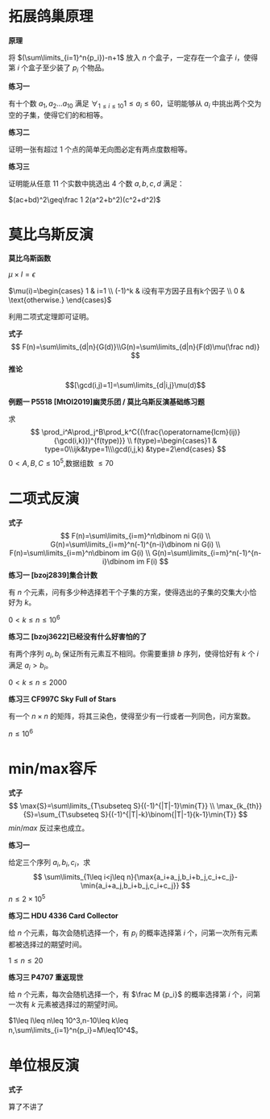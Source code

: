 # 拓展鸽巢原理

**原理**

将 $(\sum\limits_{i=1}^n{p_i})-n+1$ 放入 $n$ 个盒子，一定存在一个盒子 $i$，使得第 $i$ 个盒子至少装了 $p_i$ 个物品。

**练习一**

有十个数 $a_1,a_2\dots a_{10}$ 满足 $\forall_{1\leq i\leq10}{1\leq a_i\leq60}$，证明能够从 $a_i$ 中挑出两个交为空的子集，使得它们的和相等。

**练习二**

证明一张有超过 1 个点的简单无向图必定有两点度数相等。

**练习三**

证明能从任意 11 个实数中挑选出 4 个数 $a,b,c,d$ 满足：

$(ac+bd)^2\geq\frac 1 2(a^2+b^2)(c^2+d^2)$ 



# 莫比乌斯反演

**莫比乌斯函数**

$\mu\times I=\epsilon$

$\mu(i)=\begin{cases} 1 & i=1 \\ (-1)^k & i没有平方因子且有k个因子 \\ 0 & \text{otherwise.} \end{cases}$

利用二项式定理即可证明。

**式子**
$$
F(n)=\sum\limits_{d|n}{G(d)}\\G(n)=\sum\limits_{d|n}{F(d)\mu(\frac nd)}
$$
**推论**

$$[\gcd(i,j)=1]=\sum\limits_{d|i,j}\mu(d)$$

**例题一 P5518 [MtOI2019]幽灵乐团 / 莫比乌斯反演基础练习题**

求
$$
\prod_i^A\prod_j^B\prod_k^C{(\frac{\operatorname{lcm}(ij)}{\gcd(i,k)})^{f(type)}}
\\
f(type)=\begin{cases}1 & type=0\\ijk&type=1\\\gcd(i,j,k) &type=2\end{cases}
$$
$0<A,B,C\leq10^5$,数据组数 $\leq70$

# 二项式反演

**式子**
$$
F(n)=\sum\limits_{i=m}^n\dbinom ni G(i)
\\
G(n)=\sum\limits_{i=m}^n(-1)^{n-i}\dbinom ni G(i)
\\
F(n)=\sum\limits_{i=m}^n\dbinom im G(i)
\\
G(n)=\sum\limits_{i=m}^n(-1)^{n-i}\dbinom im F(i)
$$
**练习一 [bzoj2839]集合计数**

有 $n$ 个元素，问有多少种选择若干个子集的方案，使得选出的子集的交集大小恰好为 $k$。

$0<k\leq n\leq10^6$



**练习二 [bzoj3622]已经没有什么好害怕的了**

有两个序列 ${a_i},{b_i}$ 保证所有元素互不相同。你需要重排 $b$ 序列，使得恰好有 $k$ 个 $i$ 满足 $a_i>b_i$。

$0<k\leq n\leq2000$



**练习三 CF997C Sky Full of Stars** 

有一个 $n\times n$ 的矩阵，将其三染色，使得至少有一行或者一列同色，问方案数。

$n\leq10^6$

# min/max容斥

**式子**
$$
\max{S}=\sum\limits_{T\subseteq S}{(-1)^{|T|-1}\min{T}}
\\
\max_{k_{th}}{S}=\sum_{T\subseteq S}{(-1)^{|T|-k}\binom{|T|-1}{k-1}\min{T}}
$$
$min/max$ 反过来也成立。

**练习一**

给定三个序列 $a_i,b_i,c_i$，求
$$
\sum\limits_{1\leq i<j\leq n}{\max{a_i+a_j,b_i+b_j,c_i+c_j}-\min{a_i+a_j,b_i+b_j,c_i+c_j}}
$$
$n\leq2\times10^5$



**练习二 HDU 4336 Card Collector**

给 $n$ 个元素，每次会随机选择一个，有 $p_i$ 的概率选择第 $i$ 个，问第一次所有元素都被选择过的期望时间。

$1\leq n\leq20$



**练习三 P4707 重返现世**

给 $n$ 个元素，每次会随机选择一个，有 $\frac M {p_i}$ 的概率选择第 $i$ 个，问第一次有 $k$ 元素被选择过的期望时间。

$1\leq l\leq n\leq 10^3,n-10\leq k\leq n,\sum\limits_{i=1}^n{p_i}=M\leq10^4$。



# 单位根反演

**式子**

算了不讲了